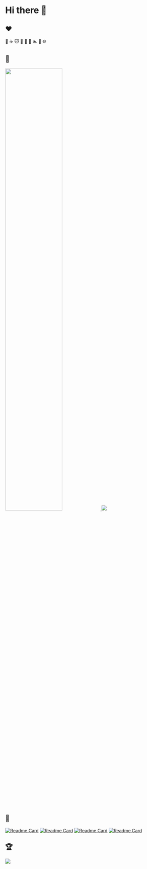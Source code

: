 # Hi there 👋

## :heart:

:tea: :coffee: :cat: :sunflower: :palm_tree: :musical_note: :swimmer: :walking: :globe_with_meridians:

## :telescope:

<a href="https://github.com/mariamihai">
  <img width="60%" src="https://github-readme-stats.vercel.app/api?username=mariamihai&show_icons=true&include_all_commits=true&count_private=true&hide=contribs&theme=radical&border_radius=20" />
  <img src="https://github-readme-stats.vercel.app/api/top-langs/?username=mariamihai&layout=compact&theme=radical&border_radius=20" />
</a>

## :seedling:

[![Readme Card](https://github-readme-stats.vercel.app/api/pin/?username=mariamihai&repo=terraform-associate-certification-course-freecodecamp&show_owner=true&theme=radical&border_radius=10)](https://github.com/mariamihai/terraform-associate-certification-course-freecodecamp)
[![Readme Card](https://github-readme-stats.vercel.app/api/pin/?username=mariamihai&repo=kubernetes-related&show_owner=true&theme=radical&border_radius=10)](https://github.com/mariamihai/kubernetes-related)
[![Readme Card](https://github-readme-stats.vercel.app/api/pin/?username=mariamihai&repo=programming-kotlin&show_owner=true&theme=radical&border_radius=10)](https://github.com/mariamihai/programming-kotlin)
[![Readme Card](https://github-readme-stats.vercel.app/api/pin/?username=mariamihai&repo=udemy-react-overview&show_owner=true&theme=radical&border_radius=10)](https://github.com/mariamihai/udemy-react-overview)


## :trophy:

<img src="https://github-profile-trophy.vercel.app/?username=mariamihai&theme=darkhub&row=2&column=4" />
